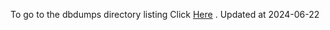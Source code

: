 To go to the dbdumps directory listing Click [Here](https://ipfs.io/ipfs/bafkreife6fyj77piunmxm7izd7hfsgvn6dqydif7i4gme3agzuh4fscgs4) . Updated at 2024-06-22